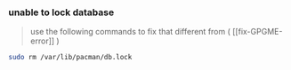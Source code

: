
### unable to lock database

> use the following commands to fix that different from ( [[fix-GPGME-error]] )

```bash
sudo rm /var/lib/pacman/db.lock
```